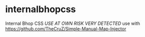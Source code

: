 # internalbhopcss
Internal Bhop CSS *USE AT OWN RISK VERY DETECTED*
use with https://github.com/TheCruZ/Simple-Manual-Map-Injector
